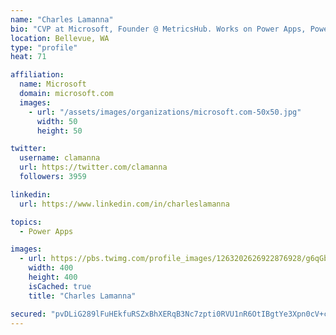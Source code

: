 ```yaml
---
name: "Charles Lamanna"
bio: "CVP at Microsoft, Founder @ MetricsHub. Works on Power Apps, Power Automate, Power Virtual Agent, Common Data Service and Dynamics 365."
location: Bellevue, WA
type: "profile"
heat: 71

affiliation:
  name: Microsoft
  domain: microsoft.com
  images:
    - url: "/assets/images/organizations/microsoft.com-50x50.jpg"
      width: 50
      height: 50

twitter:
  username: clamanna
  url: https://twitter.com/clamanna
  followers: 3959

linkedin:
  url: https://www.linkedin.com/in/charleslamanna

topics:
  - Power Apps

images:
  - url: https://pbs.twimg.com/profile_images/1263202626922876928/g6qGbHZ-_400x400.jpg
    width: 400
    height: 400
    isCached: true
    title: "Charles Lamanna"

secured: "pvDLiG289lFuHEkfuRSZxBhXERqB3Nc7zpti0RVU1nR6OtIBgtYe3Xpn0cV+cJfzvTDIRfOt/DksSoHWGSdBVHQ82mQU5lWVhk3nE8PvwCbUFG/0duO9i3laULPr6AS0H42Gi61H+yElnIxYxAXJhQVtMBV41yM5BnKUaHa2iZ3Xxtmv9fnS/sBdHzWc1u1mMktALvQcSTu4ZhBE1vWTTqeQO8ZX9Rk9BvmbcHjlipMeUbGagc3tzgTrSlR8xrcl1HBStLYVLN93Rf3txtv9SF58PoSNL6at5X4OzlvKolungtXnVrPejLiLCAzNfRKCGSlP6Fw7vdLIN9Xhw8OeoZHdSJ4RI9+vhFc2pfoHHRIeM+umMniqg8k9vMBRXXgvZ5JqTiaoabHfxopUTi03kKyjxklB3q2SYAj8g4Bgzfs=;itvcd7EoKB9nd8VsAKp/VQ=="
---
```


